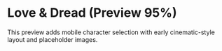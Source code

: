 # Love & Dread (Preview 95%)
This preview adds mobile character selection with early cinematic-style layout and placeholder images.